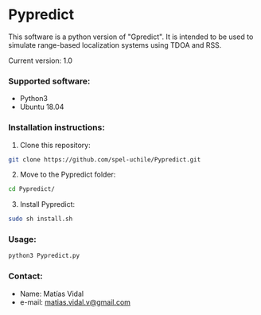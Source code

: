 # Pypredict

This software is a python version of "Gpredict". It is intended to be used to simulate range-based localization systems using TDOA and RSS.

Current version: 1.0

### Supported software:

* Python3
* Ubuntu 18.04

### Installation instructions:

1. Clone this repository:
```bash
git clone https://github.com/spel-uchile/Pypredict.git
```
2. Move to the Pypredict folder:
```bash
cd Pypredict/
```
3. Install Pypredict:
```bash
sudo sh install.sh
```

### Usage:
```bash
python3 Pypredict.py
```

### Contact:

* Name: Matías Vidal
* e-mail: matias.vidal.v@gmail.com
